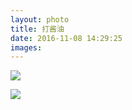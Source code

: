 ```yaml
---
layout: photo
title: 打酱油
date: 2016-11-08 14:29:25
images: 
---
```


![]({{site:url}}/photo/20161108/Asset.jpg)

![]({{site:url}}/photo/20161108/Asset-1.jpg)